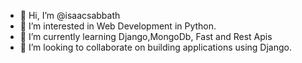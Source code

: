 - 👋 Hi, I’m @isaacsabbath
- 👀 I’m interested in Web Development in Python.
- 🌱 I’m currently learning Django,MongoDb, Fast and Rest Apis
- 💞️ I’m looking to collaborate on building applications using Django.

<!---
isaacsabbath/isaacsabbath is a ✨ special ✨ repository because its `README.md` (this file) appears on your GitHub profile.
You can click the Preview link to take a look at your changes.
--->

